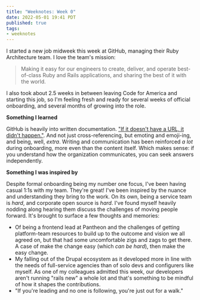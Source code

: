 ```yaml
---
title: "Weeknotes: Week 0"
date: 2022-05-01 19:41 PDT
published: true
tags:
- weeknotes
---
```


I started a new job midweek this week at GitHub, managing their Ruby Architecture team. I love the team's mission:

> Making it easy for our engineers to create, deliver, and operate best-of-class Ruby and Rails applications, and sharing the best of it with the world.

I also took about 2.5 weeks in between leaving Code for America and starting this job, so I'm feeling fresh and ready for several weeks of official onboarding, and several months of growing into the role. 

**Something I learned**

GitHub is heavily into written documentation. ["If it doesn't have a URL, it didn't happen."](https://ben.balter.com/2014/10/07/expose-process-through-urls/). And not just cross-referencing, but emoting and emoji-ing, and being, well, _extra_. Writing and communication has been reinforced _a lot_ during onboarding, more even than the content itself. Which makes sense: if you understand how the organization communicates, you can seek answers independently.

**Something I was inspired by**

Despite formal onboarding being my number one focus, I've been having casual 1:1s with my team. They're great! I've been inspired by the nuance and understanding they bring to the work. On its own, being a service team is _hard_, and corporate open source is _hard_. I've found myself heavily nodding along hearing them discuss the challenges of moving people forward. It's brought to surface a few thoughts and memories:

- Of being a frontend lead at Pantheon and the challenges of getting platform-team resources to build up to the outcome and vision we all agreed on, but that had some uncomfortable zigs and zags to get there. A case of make the change easy (which _can be hard_), then make the easy change.
-  My falling out of the Drupal ecosystem as it developed more in line with the needs of full-service agencies than of solo devs and configurers like myself. As one of my colleagues admitted this week, our developers aren't running "rails new" a whole lot and that's something to be mindful of how it shapes the contributions.
-  "If you're leading and no one is following, you're just out for a walk."
